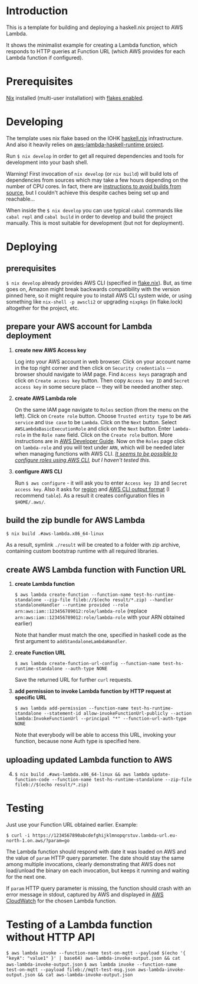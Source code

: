 # Introduction

This is a template for building and deploying a haskell.nix project to AWS Lambda.

It shows the minimalist example for creating a Lambda function, which responds to HTTP queries at Function URL (which AWS provides for each Lambda function if configured).

# Prerequisites

[Nix](https://nixos.org/download.html) installed (multi-user installation) with [flakes enabled](https://nixos.wiki/wiki/Flakes#Enable_flakes).

# Developing

The template uses nix flake based on the IOHK [haskell.nix](https://input-output-hk.github.io/haskell.nix) infrastructure. And also it heavily relies on [aws-lambda-haskell-runtime project](https://theam.github.io/aws-lambda-haskell-runtime/01-getting-started.html).

Run `$ nix develop` in order to get all required dependencies and tools for development into your bash shell.

Warning! First invocation of `nix develop` (or `nix build`) will build lots of dependencies from sources which may take a few hours depending on the number of CPU cores. In fact, there are [instructions to avoid builds from source](https://input-output-hk.github.io/haskell.nix/tutorials/getting-started.html#setting-up-the-binary-cache), but I couldn't achieve this despite caches being set up and reachable...

When inside the `$ nix develop` you can use typical `cabal` commands like `cabal repl` and `cabal build` in order to develop and build the project manually. This is most suitable for development (but not for deployment).

# Deploying

## prerequisites

`$ nix develop` already provides AWS CLI (specified in [flake.nix](flake.nix)). But, as time goes on, Amazon might break backwards compatibility with the version pinned here, so it might require you to install AWS CLI system wide, or using something like `nix-shell -p awscli2` or upgrading `nixpkgs` (in flake.lock) altogether for the project, etc.

## prepare your AWS account for Lambda deployment

1. **create new AWS Access key**

    Log into your AWS account in web browser. Click on your account name in the top right corner and then click on `Security credentials` -- browser should navigate to IAM page. Find `Access keys` paragraph and click on `Create access key` button. Then copy `Access key ID` and `Secret access key` in some secure place -- they will be needed another step.

3. **create AWS Lambda role**

    On the same IAM page navigate to `Roles` section (from the menu on the left). Click on `Create role` button. Choose `Trusted entity type` to be `AWS service` and `Use case` to be `Lambda`. Click on the `Next` button. Select `AWSLambdaBasicExecutionRole` and click on the `Next` button. Enter `lambda-role` in the `Role name` field. Click on the `Create role` button. More instructions are in [AWS Developer Guide](https://docs.aws.amazon.com/lambda/latest/dg/runtimes-walkthrough.html#runtimes-walkthrough-prereqs). Now on the `Roles` page click on `lambda-role` and you will text under `ARN`, which will be needed later when managing functions with AWS CLI.
   _[It seems to be possible to configure roles using AWS CLI](https://github.com/jesuspc/aws-lambda-haskell#deployment), but I haven't tested this._

5. **configure AWS CLI**

    Run `$ aws configure` - it will ask you to enter `Access key ID` and `Secret access key`. Also it asks for [region](https://docs.aws.amazon.com/quicksight/latest/user/regions.html) and [AWS CLI output format](https://docs.aws.amazon.com/cli/latest/userguide/cli-usage-output-format.html) (I recommend `table`). As a result it creates configuration files in `$HOME/.aws/`.

## build the zip bundle for AWS Lambda

`$ nix build .#aws-lambda.x86_64-linux`

As a result, symlink `./result` will be created to a folder with zip archive, containing custom bootstrap runtime with all required libraries.

## create AWS Lambda function with Function URL

1. **create Lambda function**

    `$ aws lambda create-function --function-name test-hs-runtime-standalone --zip-file fileb://$(echo result/*.zip) --handler standaloneHandler --runtime provided --role arn:aws:iam::123456789012:role/lambda-role` (replace `arn:aws:iam::123456789012:role/lambda-role` with your ARN obtained earlier)

    Note that handler must match the one, specified in haskell code as the first argument to `addStandaloneLambdaHandler`.

3. **create Function URL**

    `$ aws lambda create-function-url-config --function-name test-hs-runtime-standalone --auth-type NONE`

    Save the returned URL for further `curl` requests.

4. **add permission to invoke Lambda function by HTTP request at specific URL**

    `$ aws lambda add-permission --function-name test-hs-runtime-standalone --statement-id allow-invokeFunctionUrl-publicly --action lambda:InvokeFunctionUrl --principal "*" --function-url-auth-type NONE`

    Note that everybody will be able to access this URL, invoking your function, because none Auth type is specified here.

## uploading updated Lambda function to AWS

4. `$ nix build .#aws-lambda.x86_64-linux && aws lambda update-function-code --function-name test-hs-runtime-standalone --zip-file fileb://$(echo result/*.zip)`

# Testing

Just use your Function URL obtained earlier. Example:

`$ curl -i https://1234567890abcdefghijklmnopqrstuv.lambda-url.eu-north-1.on.aws/?param=go`

The Lambda function should respond with date it was loaded on AWS and the value of `param` HTTP query parameter. The date should stay the same among multiple invocations, clearly demonstrating that AWS does not load/unload the binary on each invocation, but keeps it running and waiting for the next one.

If `param` HTTP query parameter is missing, the function should crash with an error message in stdout, captured by AWS and displayed in [AWS CloudWatch](https://eu-north-1.console.aws.amazon.com/cloudwatch/home?region=eu-north-1#logsV2:live-tail) for the chosen Lambda function.

# Testing of a Lambda function without HTTP API

`$ aws lambda invoke --function-name test-on-mqtt --payload $(echo '{ "keyA": "value1" }' | base64) aws-lambda-invoke-output.json && cat aws-lambda-invoke-output.json`
`$ aws lambda invoke --function-name test-on-mqtt --payload fileb://mqtt-test-msg.json aws-lambda-invoke-output.json && cat aws-lambda-invoke-output.json`
